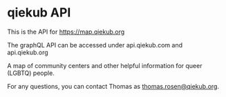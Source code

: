 # qiekub API

This is the API for https://map.qiekub.org

The graphQL API can be accessed under api.qiekub.com and api.qiekub.org

A map of community centers and other helpful information for queer (LGBTQ) people.

For any questions, you can contact Thomas as [thomas.rosen@qiekub.org](mailto:thomas.rosen@qiekub.org).
